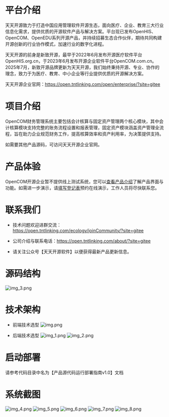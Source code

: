 # 平台介绍

天天开源致⼒于打造中国应⽤管理软件开源⽣态，⾯向医疗、企业、教育三⼤⾏业信息化需求，提供优质的开源软件产品与解决⽅案。平台现已发布OpenHIS、OpenCOM、OpenEDU系列开源产品，并持续招募⽣态合作伙伴，期待共同构建开源创新的⾏业协作模式，加速⾏业的数字化进程。

天天开源的前⾝是新致开源，最早于2022年6⽉发布开源医疗软件平台OpenHIS.org.cn，于2023年6⽉发布开源企业软件平台OpenCOM.com.cn。2025年7⽉，新致开源品牌更新为天天开源，我们始终秉持开源、专业、协作的理念，致⼒于为医疗、教育、中⼩企业等⾏业提供优质的开源解决⽅案。

天天开源企业官网：https://open.tntlinking.com/open/enterprise/?site=gitee

# 项目介绍

OpenCOM财务管理系统主要包括会计核算与固定资产管理两个核心模块，其中会计核算模块支持完整的账务流程设置和报表管理，固定资产模块涵盖资产管理全流程，旨在助力企业规范财务工作，提高核算效率和资产利用率，为决策提供支持。

如需要其他产品源码，可访问天天开源企业官网。

# 产品体验

OpenCOM开源企业暂不提供线上测试系统，您可以[查看产品介绍](https://open.tntlinking.com/open/productMap/?site=gitee)了解产品界面与功能。如需进一步演示，请[填写登记表](https://jsj.top/f/TZua4o)预约在线演示，工作人员将尽快联系您。

# 联系我们

* 技术问题欢迎进群交流：https://open.tntlinking.com/ecology/joinCommunity/?site=gitee

* 公司介绍与联系电话：https://open.tntlinking.com/about/?site=gitee

* 请关注公众号【天天开源软件】以便获得最新产品更新信息。


# 源码结构
![img_3.png](readmeImg/img_3.png)

# 技术架构
* 前端技术选型
![img.png](readmeImg/img.png)

* 后端技术选型
![img_1.png](readmeImg/img_1.png)
![img_2.png](readmeImg/img_2.png)
# 启动部署
请参考代码目录中名为【产品源代码运行部署指南v1.0】文档

# 系统截图
![img_4.png](readmeImg/img_4.png)
![img_5.png](readmeImg/img_5.png)
![img_6.png](readmeImg/img_6.png)
![img_7.png](readmeImg/img_7.png)
![img_8.png](readmeImg/img_8.png)


